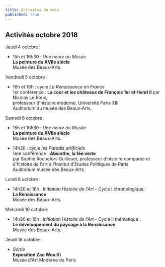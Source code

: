 ```yaml
---
title: Activités du mois
published: true
---
```

## Activités octobre 2018

Jeudi 4 octobre :  
- 15h et 16h30 : _Une heure au Musée_  
**La peinture du XVIIe siècle**  
Musée des Beaux-Arts.  
  
Vendredi 5 octobre :  
- 16h et 18h : cycle _La Renaissance en France_    
1er conférence : **La cour et les châteaux de François 1er et Henri II**
par Nicolas Le Roux,   
professeur d'histoire moderne. Université Paris XIII  
Auditorium du musée des Beaux-Arts.  

Samedi 6 octobre  :
- 15h et 16h30 : _Une heure au Musée_  
**La peinture du XVIIe siècle**  
Musée des Beaux-Arts.

- 14h30 : cycle _les Paradis artificiels_  
1ere conférence : **Absinthe, la fée verte**  
par Sophie Rochefort-Guillouet, professeur d'histoire comparée  et d'histoire de l'art à l'Institut d'Etudes Politiques de Paris  
Auditorium musée des Beaux-Arts.  

Lundi 8 octobre :
- 14h30 et 16h : _Initiation Histoire de l'Art_ - Cycle I chronologique :  
**La Renaissance**  
Musée des Beaux-Arts.

Mercredi 10 octobre:  
- 14h30 et 16h : _Initiation Histoire de l'Art_ - Cycle II thématique :    
**Le développement du paysage à la Renaissance**  
Musée des Beaux-Arts.

Jeudi 18 octobre :
- _Sortie_  
**Exposition Zao Wou Ki**  
Musée d'Art Moderne de Paris

